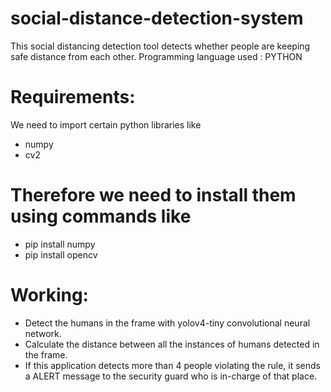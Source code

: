 # social-distance-detection-system
This social distancing detection tool detects whether people are keeping safe distance from each other.
Programming language used : PYTHON
# Requirements:
We need to import certain python libraries like
* numpy
* cv2
# Therefore we need to install them using commands like
 * pip install numpy
 * pip install opencv
# Working:
* Detect the humans in the frame with yolov4-tiny convolutional neural network.
* Calculate the distance between all the instances of humans detected in the frame.
* If this application detects more than 4 people violating the rule, it sends a ALERT message to the security guard who is in-charge of that place.
